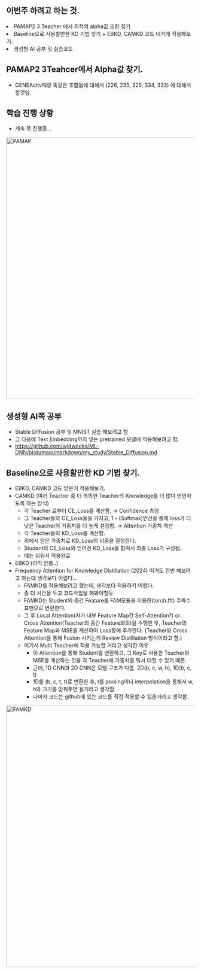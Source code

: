 ## 이번주 하려고 하는 것.
<li> PAMAP2 3 Teacher 에서 최적의 alpha값 조합 찾기 </li>
<li> Baseline으로 사용할만한 KD 기법 찾기 + EBKD, CAMKD 코드 내거에 적용해보기. </li>
<li> 생성형 AI 공부 및 실습코드 </li>

## PAMAP2 3Teahcer에서 Alpha값 찾기.
- GENEActiv때랑 똑같은 조합들에 대해서 (226, 235, 325, 334, 333) 에 대해서 할것임.

## 학습 진행 상황
- 계속 쭉 진행중...
<img src="https://github.com/wjdwocks/ML-DNN/raw/main/markdown/25년/25.5.30/PAMAP.png" alt="PAMAP" width="700">

## 생성형 AI쪽 공부
- Stable Diffusion 공부 및 MNIST 실습 해보려고 함
- 그 다음에 Text Embedding까지 넣는 pretrained 모델에 적용해보려고 함.
- https://github.com/wjdwocks/ML-DNN/blob/main/markdown/my_study/Stable_Diffusion.md


## Baseline으로 사용할만한 KD 기법 찾기.
- EBKD, CAMKD 코드 받은거 적용해보기.
- CAMKD (여러 Teacher 중 더 똑똑한 Teacher의 Knowledge를 더 많이 반영하도록 하는 방식)
    * 각 Teacher 로부터 CE_Loss를 계산함. → Confidence 측정
    * 그 Teacher들의 CE_Loss들을 가지고, 1 - (Softmax)연산을 통해 loss가 더 낮은 Teacher의 가중치를 더 높게 설정함. → Attention 가중치 계산
    * 각 Teacher들의 KD_Loss를 계산함. 
    * 위에서 얻은 가중치로 KD_Loss의 비중을 결정한다.
    * Student의 CE_Loss와 얻어진 KD_Loss를 합쳐서 최종 Loss가 구성됨.
    * 얘는 쉬워서 적용완료
- EBKD (아직 안봄..)
- Frequency Attention for Knowledge Distillation (2024) 이거도 한번 해보려고 하는데 생각보다 어렵다...
    * FAMKD를 적용해보려고 했는데, 생각보다 적용하기 어렵다.
    * 좀 더 시간을 두고 코드작업을 해봐야할듯
    * FAMKD는 Student의 중간 Feature를 FAM모듈을 이용한(torch.fft) 주파수 표현으로 변환한다.
    * 그 후 Local Attention(자기 내부 Feature Map간 Self-Attention?) or Cross Attention(Teacher의 중간 Feature와의)을 수행한 후, Teacher의 Feature Map과 MSE를 계산하여 Loss항에 추가한다. (Teacher랑 Cross Attention을 통해 Fusion 시키는게 Review Distillation 방식이라고 함.)
    * 여기서 Multi Teacher에 적용 가능할 거라고 생각한 이유
        - 이 Attention을 통해 Student를 변환하고, 그 Key로 사용한 Teacher와 MSE를 계산하는 것을 각 Teacher에 가중치를 둬서 더할 수 있기 때문.
        - 근데, 1D CNN과 2D CNN은 모델 구조가 다름. 2D(b, c, w, h), 1D(b, c, t) 
        - 1D를 (b, c, t, t)로 변환한 후, t를 pooling이나 interpolation을 통해서 w, h와 크기를 맞춰주면 될거라고 생각함.
        - 나머지 코드는 github에 있는 코드를 직접 적용할 수 있을거라고 생각함.

<img src="https://github.com/wjdwocks/ML-DNN/raw/main/markdown/25년/25.5.30/FAMKD.png" alt="FAMKD" width="700">